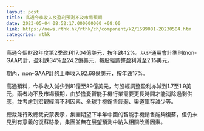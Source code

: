 ```yaml
---
layout: post
title: 高通今季收入及盈利預測不及市場預期
date: 2023-05-04 08:52:17.000000000 +08:00
link: https://news.rthk.hk/rthk/ch/component/k2/1699081-20230504.htm
categories: rthk
---
```


高通今個財政年度第2季盈利17.04億美元，按年跌42%。以非通用會計準則(non-GAAP)計，盈利跌34%至24.2億美元，每股經調整盈利減至2.15美元。

期內，non-GAAP計的上季收入92.68億美元，按年跌17%。

高通預料，今季收入減少到81億至89億美元，每股經調整盈利亦減到1.7至1.9美元，兩者均不及市場預期，由於擔憂智能手機行業需要更長時間才能消除過剩供應，並考慮到宏觀經濟不利因素、全球手機銷售疲弱、渠道庫存減少等。

總裁兼行政總裁安蒙表示，集團期望下半年中國的智能手機銷售能夠復蘇，但仍未見到有意義的復蘇跡象，集團並無在展望預測中納入相關改善因素。
